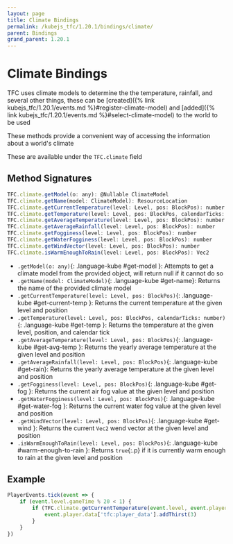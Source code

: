 ```yaml
---
layout: page
title: Climate Bindings
permalink: /kubejs_tfc/1.20.1/bindings/climate/
parent: Bindings
grand_parent: 1.20.1
---
```


# Climate Bindings

TFC uses climate models to determine the the temperature, rainfall, and several other things, these can be [created]({% link kubejs_tfc/1.20.1/events.md %}#register-climate-model) and [added]({% link kubejs_tfc/1.20.1/events.md %}#select-climate-model) to the world to be used

These methods provide a convenient way of accessing the information about a world's climate

These are available under the `TFC.climate` field

## Method Signatures

```js
TFC.climate.getModel(o: any): @Nullable ClimateModel
TFC.climate.getName(model: ClimateModel): ResourceLocation
TFC.climate.getCurrentTemperature(level: Level, pos: BlockPos): number
TFC.climate.getTemperature(level: Level, pos: BlockPos, calendarTicks: number): number
TFC.climate.getAverageTemperature(level: Level, pos: BlockPos): number
TFC.climate.getAverageRainfall(level: Level, pos: BlockPos): number
TFC.climate.getFogginess(level: Level, pos: BlockPos): number
TFC.climate.getWaterFogginess(level: Level, pos: BlockPos): number
TFC.climate.getWindVector(level: Level, pos: BlockPos): number
TFC.climate.isWarmEnoughToRain(level: Level, pos: BlockPos): Vec2
```

- `.getModel(o: any)`{: .language-kube #get-model }: Attempts to get a climate model from the provided object, will return null if it cannot do so
- `.getName(model: ClimateModel)`{: .language-kube #get-name}: Returns the name of the provided climate model
- `.getCurrentTemperature(level: Level, pos: BlockPos)`{: .language-kube #get-current-temp }: Returns the current temperature at the given level and position
- `.getTemperature(level: Level, pos: BlockPos, calendarTicks: number)`{: .language-kube #get-temp }: Returns the temperature at the given level, position, and calendar tick
- `.getAverageTemperature(level: Level, pos: BlockPos)`{: .language-kube #get-avg-temp }: Returns the yearly average temperature at the given level and position
- `.getAverageRainfall(level: Level, pos: BlockPos)`{: .language-kube #get-rain}: Returns the yearly average temperature at the given level and position
- `.getFogginess(level: Level, pos: BlockPos)`{: .language-kube #get-fog }: Returns the current air fog value at the given level and position
- `.getWaterFogginess(level: Level, pos: BlockPos)`{: .language-kube #get-water-fog }: Returns the current water fog value at the given level and position
- `.getWindVector(level: Level, pos: BlockPos)`{: .language-kube #get-wind }: Returns the current `Vec2` wend vector at the given level and position
- `.isWarmEnoughToRain(level: Level, pos: BlockPos)`{: .language-kube #warm-enough-to-rain }: Returns `true`{:.p} if it is currently warm enough to rain at the given level and position

## Example

```js
PlayerEvents.tick(event => {
    if (event.level.gameTime % 20 < 1) {
        if (TFC.climate.getCurrentTemperature(event.level, event.player.blockPosition()) > 40) {
            event.player.data['tfc:player_data'].addThirst(3)
        }
    }
})
```
